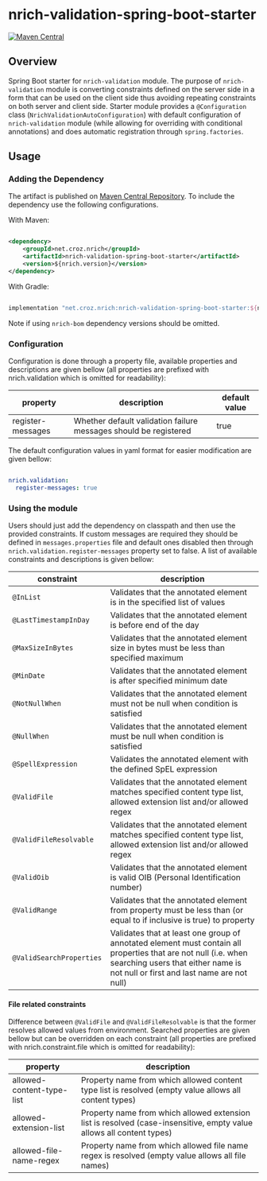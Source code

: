 # nrich-validation-spring-boot-starter

[![Maven Central](https://maven-badges.herokuapp.com/maven-central/net.croz.nrich/nrich-validation-spring-boot-starter/badge.svg?color=blue)](https://maven-badges.herokuapp.com/maven-central/net.croz.nrich/nrich-validation-spring-boot-starter)

## Overview

Spring Boot starter for `nrich-validation` module. The purpose of `nrich-validation` module is converting constraints defined on the server side in a form that can be used on the client side thus
avoiding repeating constraints on both server and client side.
Starter module provides a `@Configuration` class (`NrichValidationAutoConfiguration`) with default configuration of `nrich-validation` module (while allowing for overriding with conditional
annotations) and does automatic registration through `spring.factories`.

## Usage

### Adding the Dependency

The artifact is published on [Maven Central Repository](https://search.maven.org/). To include the dependency use the following configurations.

With Maven:

```xml

<dependency>
    <groupId>net.croz.nrich</groupId>
    <artifactId>nrich-validation-spring-boot-starter</artifactId>
    <version>${nrich.version}</version>
</dependency>

```

With Gradle:

```groovy

implementation "net.croz.nrich:nrich-validation-spring-boot-starter:${nrich.version}"

```

Note if using `nrich-bom` dependency versions should be omitted.

### Configuration

Configuration is done through a property file, available properties and descriptions are given bellow (all properties are prefixed with nrich.validation which is omitted for readability):

| property           | description                                                      | default value |
|--------------------|------------------------------------------------------------------|---------------|
| register-messages  | Whether default validation failure messages should be registered | true          |

The default configuration values in yaml format for easier modification are given bellow:

```yaml

nrich.validation:
  register-messages: true

```

### Using the module

Users should just add the dependency on classpath and then use the provided constraints. If custom messages are required they should be defined in `messages.properties` file
and default ones disabled then through `nrich.validation.register-messages` property set to false. A list of available constraints and descriptions is given bellow:

| constraint                | description                                                                                                                                                                                       |
|---------------------------|---------------------------------------------------------------------------------------------------------------------------------------------------------------------------------------------------|
| `@InList`                 | Validates that the annotated element is in the specified list of values                                                                                                                           |
| `@LastTimestampInDay`     | Validates that the annotated element is before end of the day                                                                                                                                     |
| `@MaxSizeInBytes`         | Validates that the annotated element size in bytes must be less than specified maximum                                                                                                            |
| `@MinDate`                | Validates that the annotated element is after specified minimum date                                                                                                                              |
| `@NotNullWhen`            | Validates that the annotated element must not be null when condition is satisfied                                                                                                                 |
| `@NullWhen`               | Validates that the annotated element must be null when condition is satisfied                                                                                                                     |
| `@SpellExpression`        | Validates the annotated element with the defined SpEL expression                                                                                                                                  |
| `@ValidFile`              | Validates that the annotated element matches specified content type list, allowed extension list and/or allowed regex                                                                             |
| `@ValidFileResolvable`    | Validates that the annotated element matches specified content type list, allowed extension list and/or allowed regex                                                                             |
| `@ValidOib`               | Validates that the annotated element is valid OIB (Personal Identification number)                                                                                                                |
| `@ValidRange`             | Validates that the annotated element from property must be less than (or equal to if inclusive is true) to property                                                                               |
| `@ValidSearchProperties ` | Validates that at least one group of annotated element must contain all properties that are not null (i.e. when searching users that either name is not null or first and last name are not null) |


#### File related constraints

Difference between `@ValidFile` and `@ValidFileResolvable` is that the former resolves allowed values from environment. Searched properties are given bellow but can be overridden on each constraint
(all properties are prefixed with nrich.constraint.file which is omitted for readability):

| property                  | description                                                                                                          |
|---------------------------|----------------------------------------------------------------------------------------------------------------------|
| allowed-content-type-list | Property name from which allowed content type list is resolved (empty value allows all content types)                |
| allowed-extension-list    | Property name from which allowed extension list is resolved (case-insensitive, empty value allows all content types) |
| allowed-file-name-regex   | Property name from which allowed file name regex is resolved (empty value allows all file names)                     |
